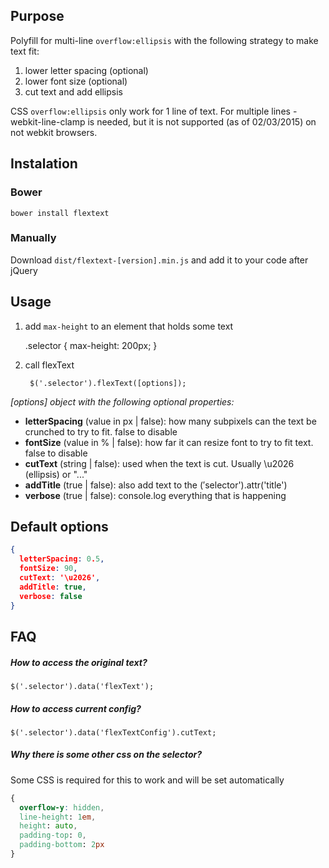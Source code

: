 ## Purpose

Polyfill for multi-line `overflow:ellipsis` with the following strategy to make text fit:

1. lower letter spacing (optional)
2. lower font size (optional)
3. cut text and add ellipsis

CSS `overflow:ellipsis` only work for 1 line of text. For multiple lines
-webkit-line-clamp is needed, but it is not supported (as of 02/03/2015)
on not webkit browsers.

## Instalation

### Bower
    bower install flextext

### Manually
  Download `dist/flextext-[version].min.js` and add it to your code after jQuery

## Usage

1. add `max-height` to an element that holds some text

    .selector { max-height: 200px; }

2. call flexText

        $('.selector').flexText([options]);

*[options] object with the following optional properties:*

- **letterSpacing** (value in px | false): how many subpixels can the text be crunched to try to fit. false to disable
- **fontSize** (value in % | false): how far it can resize font to try to fit text. false to disable
- **cutText** (string | false): used when the text is cut. Usually \u2026 (ellipsis) or "..."
- **addTitle** (true | false): also add text to the $('$selector').attr('title')
- **verbose** (true | false): console.log everything that is happening

## Default options
```json
{
  letterSpacing: 0.5,
  fontSize: 90,
  cutText: '\u2026',
  addTitle: true,
  verbose: false
}
```

## FAQ

##### How to access the original text?
    $('.selector').data('flexText');

##### How to access current config?
    $('.selector').data('flexTextConfig').cutText;

##### Why there is some other css on the selector?
Some CSS is required for this to work and will be set automatically
```css
{
  overflow-y: hidden,
  line-height: 1em,
  height: auto,
  padding-top: 0,
  padding-bottom: 2px
}
```